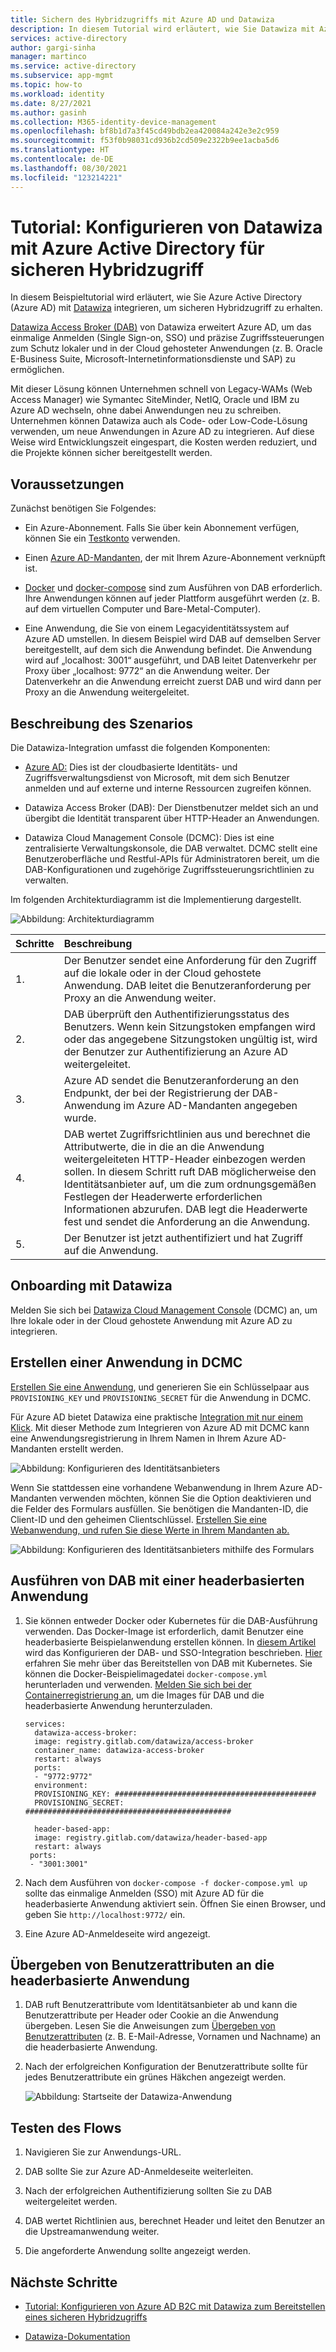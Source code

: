 ```yaml
---
title: Sichern des Hybridzugriffs mit Azure AD und Datawiza
description: In diesem Tutorial wird erläutert, wie Sie Datawiza mit Azure AD integrieren, um sicheren Hybridzugriff zu erhalten.
services: active-directory
author: gargi-sinha
manager: martinco
ms.service: active-directory
ms.subservice: app-mgmt
ms.topic: how-to
ms.workload: identity
ms.date: 8/27/2021
ms.author: gasinh
ms.collection: M365-identity-device-management
ms.openlocfilehash: bf8b1d7a3f45cd49bdb2ea420084a242e3e2c959
ms.sourcegitcommit: f53f0b98031cd936b2cd509e2322b9ee1acba5d6
ms.translationtype: HT
ms.contentlocale: de-DE
ms.lasthandoff: 08/30/2021
ms.locfileid: "123214221"
---
```

# <a name="tutorial-configure-datawiza-with-azure-active-directory-for-secure-hybrid-access"></a>Tutorial: Konfigurieren von Datawiza mit Azure Active Directory für sicheren Hybridzugriff

In diesem Beispieltutorial wird erläutert, wie Sie Azure Active Directory (Azure AD) mit [Datawiza](https://www.datawiza.com/) integrieren, um sicheren Hybridzugriff zu erhalten.

[Datawiza Access Broker (DAB)](https://www.datawiza.com/access-broker) von Datawiza erweitert Azure AD, um das einmalige Anmelden (Single Sign-on, SSO) und präzise Zugriffssteuerungen zum Schutz lokaler und in der Cloud gehosteter Anwendungen (z. B. Oracle E-Business Suite, Microsoft-Internetinformationsdienste und SAP) zu ermöglichen.

Mit dieser Lösung können Unternehmen schnell von Legacy-WAMs (Web Access Manager) wie Symantec SiteMinder, NetIQ, Oracle und IBM zu Azure AD wechseln, ohne dabei Anwendungen neu zu schreiben. Unternehmen können Datawiza auch als Code- oder Low-Code-Lösung verwenden, um neue Anwendungen in Azure AD zu integrieren. Auf diese Weise wird Entwicklungszeit eingespart, die Kosten werden reduziert, und die Projekte können sicher bereitgestellt werden.

## <a name="prerequisites"></a>Voraussetzungen

Zunächst benötigen Sie Folgendes:

- Ein Azure-Abonnement. Falls Sie über kein Abonnement verfügen, können Sie ein [Testkonto](https://azure.microsoft.com/free/) verwenden.

- Einen [Azure AD-Mandanten](https://docs.microsoft.com/azure/active-directory/fundamentals/active-directory-access-create-new-tenant), der mit Ihrem Azure-Abonnement verknüpft ist.

- [Docker](https://docs.docker.com/get-docker/) und [docker-compose](https://docs.docker.com/compose/install/) sind zum Ausführen von DAB erforderlich. Ihre Anwendungen können auf jeder Plattform ausgeführt werden (z. B. auf dem virtuellen Computer und Bare-Metal-Computer).

- Eine Anwendung, die Sie von einem Legacyidentitätssystem auf Azure AD umstellen. In diesem Beispiel wird DAB auf demselben Server bereitgestellt, auf dem sich die Anwendung befindet. Die Anwendung wird auf „localhost: 3001“ ausgeführt, und DAB leitet Datenverkehr per Proxy über „localhost: 9772“ an die Anwendung weiter. Der Datenverkehr an die Anwendung erreicht zuerst DAB und wird dann per Proxy an die Anwendung weitergeleitet.

## <a name="scenario-description"></a>Beschreibung des Szenarios

Die Datawiza-Integration umfasst die folgenden Komponenten:

- [Azure AD:](https://docs.microsoft.com/azure/active-directory/fundamentals/active-directory-whatis) Dies ist der cloudbasierte Identitäts- und Zugriffsverwaltungsdienst von Microsoft, mit dem sich Benutzer anmelden und auf externe und interne Ressourcen zugreifen können.

- Datawiza Access Broker (DAB): Der Dienstbenutzer meldet sich an und übergibt die Identität transparent über HTTP-Header an Anwendungen.

- Datawiza Cloud Management Console (DCMC): Dies ist eine zentralisierte Verwaltungskonsole, die DAB verwaltet. DCMC stellt eine Benutzeroberfläche und Restful-APIs für Administratoren bereit, um die DAB-Konfigurationen und zugehörige Zugriffssteuerungsrichtlinien zu verwalten.

Im folgenden Architekturdiagramm ist die Implementierung dargestellt.

![Abbildung: Architekturdiagramm](./media/datawiza-with-azure-active-directory/datawiza-architecture-diagram.png)

|Schritte| Beschreibung|
|:----------|:-----------|
|  1. | Der Benutzer sendet eine Anforderung für den Zugriff auf die lokale oder in der Cloud gehostete Anwendung. DAB leitet die Benutzeranforderung per Proxy an die Anwendung weiter.|
| 2. |DAB überprüft den Authentifizierungsstatus des Benutzers. Wenn kein Sitzungstoken empfangen wird oder das angegebene Sitzungstoken ungültig ist, wird der Benutzer zur Authentifizierung an Azure AD weitergeleitet.|
| 3. | Azure AD sendet die Benutzeranforderung an den Endpunkt, der bei der Registrierung der DAB-Anwendung im Azure AD-Mandanten angegeben wurde.|
| 4. | DAB wertet Zugriffsrichtlinien aus und berechnet die Attributwerte, die in die an die Anwendung weitergeleiteten HTTP-Header einbezogen werden sollen. In diesem Schritt ruft DAB möglicherweise den Identitätsanbieter auf, um die zum ordnungsgemäßen Festlegen der Headerwerte erforderlichen Informationen abzurufen. DAB legt die Headerwerte fest und sendet die Anforderung an die Anwendung. |
| 5. |  Der Benutzer ist jetzt authentifiziert und hat Zugriff auf die Anwendung.|

## <a name="onboard-with-datawiza"></a>Onboarding mit Datawiza

Melden Sie sich bei [Datawiza Cloud Management Console](https://console.datawiza.com/) (DCMC) an, um Ihre lokale oder in der Cloud gehostete Anwendung mit Azure AD zu integrieren.

## <a name="create-an-application-on-dcmc"></a>Erstellen einer Anwendung in DCMC

[Erstellen Sie eine Anwendung](https://docs.datawiza.com/step-by-step/step2.html), und generieren Sie ein Schlüsselpaar aus `PROVISIONING_KEY` und `PROVISIONING_SECRET` für die Anwendung in DCMC.

Für Azure AD bietet Datawiza eine praktische [Integration mit nur einem Klick](https://docs.datawiza.com/tutorial/web-app-azure-one-click.html). Mit dieser Methode zum Integrieren von Azure AD mit DCMC kann eine Anwendungsregistrierung in Ihrem Namen in Ihrem Azure AD-Mandanten erstellt werden.

![Abbildung: Konfigurieren des Identitätsanbieters](./media/datawiza-with-azure-active-directory/configure-idp.png)

Wenn Sie stattdessen eine vorhandene Webanwendung in Ihrem Azure AD-Mandanten verwenden möchten, können Sie die Option deaktivieren und die Felder des Formulars ausfüllen. Sie benötigen die Mandanten-ID, die Client-ID und den geheimen Clientschlüssel. [Erstellen Sie eine Webanwendung, und rufen Sie diese Werte in Ihrem Mandanten ab.](https://docs.datawiza.com/idp/azure.html)

![Abbildung: Konfigurieren des Identitätsanbieters mithilfe des Formulars](./media/datawiza-with-azure-active-directory/use-form.png)

## <a name="run-dab-with-a-header-based-application"></a>Ausführen von DAB mit einer headerbasierten Anwendung

1. Sie können entweder Docker oder Kubernetes für die DAB-Ausführung verwenden. Das Docker-Image ist erforderlich, damit Benutzer eine headerbasierte Beispielanwendung erstellen können. In [diesem Artikel](https://docs.datawiza.com/step-by-step/step3.html) wird das Konfigurieren der DAB- und SSO-Integration beschrieben. [Hier](https://docs.datawiza.com/tutorial/web-app-AKS.html) erfahren Sie mehr über das Bereitstellen von DAB mit Kubernetes. Sie können die Docker-Beispielimagedatei `docker-compose.yml` herunterladen und verwenden. [Melden Sie sich bei der Containerregistrierung an](https://docs.datawiza.com/step-by-step/step3.html#important-step), um die Images für DAB und die headerbasierte Anwendung herunterzuladen.

    ```YML
    services:
      datawiza-access-broker:
      image: registry.gitlab.com/datawiza/access-broker
      container_name: datawiza-access-broker
      restart: always
      ports:
      - "9772:9772"
      environment:
      PROVISIONING_KEY: #############################################
      PROVISIONING_SECRET: ##############################################
      
      header-based-app:
      image: registry.gitlab.com/datawiza/header-based-app
      restart: always
     ports:
     - "3001:3001"
   ```

2. Nach dem Ausführen von `docker-compose -f docker-compose.yml up` sollte das einmalige Anmelden (SSO) mit Azure AD für die headerbasierte Anwendung aktiviert sein. Öffnen Sie einen Browser, und geben Sie `http://localhost:9772/` ein.

3. Eine Azure AD-Anmeldeseite wird angezeigt.

## <a name="pass-user-attributes-to-the-header-based-application"></a>Übergeben von Benutzerattributen an die headerbasierte Anwendung

1. DAB ruft Benutzerattribute vom Identitätsanbieter ab und kann die Benutzerattribute per Header oder Cookie an die Anwendung übergeben. Lesen Sie die Anweisungen zum [Übergeben von Benutzerattributen](https://docs.datawiza.com/step-by-step/step4.html) (z. B. E-Mail-Adresse, Vornamen und Nachname) an die headerbasierte Anwendung.

2. Nach der erfolgreichen Konfiguration der Benutzerattribute sollte für jedes Benutzerattribute ein grünes Häkchen angezeigt werden.

   ![Abbildung: Startseite der Datawiza-Anwendung](./media/datawiza-with-azure-active-directory/datawiza-application-home-page.png)

## <a name="test-the-flow"></a>Testen des Flows

1. Navigieren Sie zur Anwendungs-URL.

2. DAB sollte Sie zur Azure AD-Anmeldeseite weiterleiten.

3. Nach der erfolgreichen Authentifizierung sollten Sie zu DAB weitergeleitet werden.

4. DAB wertet Richtlinien aus, berechnet Header und leitet den Benutzer an die Upstreamanwendung weiter.

5. Die angeforderte Anwendung sollte angezeigt werden.

## <a name="next-steps"></a>Nächste Schritte

- [Tutorial: Konfigurieren von Azure AD B2C mit Datawiza zum Bereitstellen eines sicheren Hybridzugriffs](https://docs.microsoft.com/azure/active-directory-b2c/partner-datawiza)

- [Datawiza-Dokumentation](https://docs.datawiza.com)
